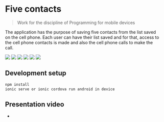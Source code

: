 # Five contacts
> Work for the discipline of Programming for mobile devices

The application has the purpose of saving five contacts from the list saved on the cell phone. Each user can have their list saved and for that, access to the cell phone contacts is made and also the cell phone calls to make the call.

![](1.jpg)
![](2.jpg)
![](3.jpg)
![](4.jpg)
![](5.jpg)
![](6.jpg)


## Development setup



```sh
npm install
ionic serve or ionic cordova run android in device 
```


## Presentation video

* 

